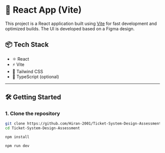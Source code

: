# 🚀 React App (Vite)

This project is a React application built using [Vite](https://vitejs.dev/) for fast development and optimized builds. The UI is developed based on a Figma design.

## 📦 Tech Stack

- ⚛️ React
- ⚡ Vite
- 🎨 Tailwind CSS
- 🧱 TypeScript (optional)

---

## 🛠️ Getting Started

### 1. Clone the repository

```bash
git clone https://github.com/Hiran-2001/Ticket-System-Design-Assessment.git
cd Ticket-System-Design-Assessment

npm install

npm run dev
